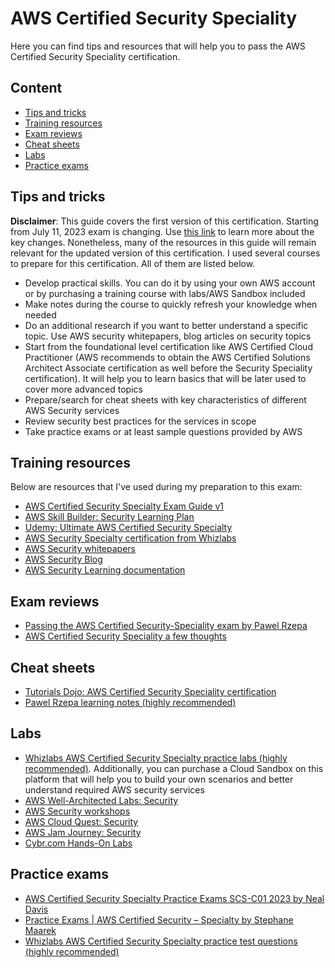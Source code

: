 # AWS Certified Security Speciality

Here you can find tips and resources that will help you to pass the AWS Certified Security Speciality certification.

## Content

- [Tips and tricks](#tips-and-tricks)
- [Training resources](#training-resources)
- [Exam reviews](#exam-reviews)
- [Cheat sheets](#cheat-sheets)
- [Labs](#labs)
- [Practice exams](#practice-exams)

## Tips and tricks

**Disclaimer**: This guide covers the first version of this certification. Starting from July 11, 2023 exam is changing. Use [this link](https://d1.awsstatic.com/training-and-certification/docs-security-spec/AWS-Certified-Security-Specialty_Exam-Guide_C02.pdf) to learn more about the key changes. Nonetheless, many of the resources in this guide will remain relevant for the updated version of this certification. I used several courses to prepare for this certification. All of them are listed below.

- Develop practical skills. You can do it by using your own AWS account or by purchasing a training course with labs/AWS Sandbox included
- Make notes during the course to quickly refresh your knowledge when needed
- Do an additional research if you want to better understand a specific topic. Use AWS security whitepapers, blog articles on security topics
- Start from the foundational level certification like AWS Certified Cloud Practitioner (AWS recommends to obtain the AWS Certified Solutions Architect Associate certification as well before the Security Speciality certification). It will help you to learn basics that will be later used to cover more advanced topics
- Prepare/search for cheat sheets with key characteristics of different AWS Security services
- Review security best practices for the services in scope
- Take practice exams or at least sample questions provided by AWS

## Training resources

Below are resources that I've used during my preparation to this exam:

- [AWS Certified Security Specialty Exam Guide v1](https://d1.awsstatic.com/training-and-certification/docs-security-spec/AWS-Certified-Security-Specialty_Exam-Guide.pdf)
- [AWS Skill Builder: Security Learning Plan](https://explore.skillbuilder.aws/learn/public/learning_plan/view/91/security-learning-plan)
- [Udemy: Ultimate AWS Certified Security Specialty](https://www.udemy.com/course/ultimate-aws-certified-security-specialty/)
- [AWS Security Specialty certification from Whizlabs](https://www.whizlabs.com/aws-certified-security-specialty/)
- [AWS Security whitepapers](https://aws.amazon.com/whitepapers/?whitepapers-main.sort-by=item.additionalFields.sortDate&whitepapers-main.sort-order=desc&awsf.whitepapers-content-type=*all&awsf.whitepapers-global-methodology=*all&awsf.whitepapers-tech-category=tech-category%23security-identity-compliance&awsf.whitepapers-industries=*all&awsf.whitepapers-business-category=*all)
- [AWS Security Blog](https://aws.amazon.com/blogs/security/)
- [AWS Security Learning documentation](https://aws.amazon.com/security/security-learning/?cards-top.sort-by=item.additionalFields.sortDate&cards-top.sort-order=desc&awsf.Types=*all)

## Exam reviews

- [Passing the AWS Certified Security-Speciality exam by Pawel Rzepa](https://rzepsky.medium.com/passing-the-aws-certified-security-speciality-exam-d5ac90b3cdbc)
- [AWS Certified Security Speciality a few thoughts](https://dev.to/aws-builders/aws-certified-security-speciality-a-few-thoughts-11db)

## Cheat sheets

- [Tutorials Dojo: AWS Certified Security Speciality certification](https://tutorialsdojo.com/aws-cheat-sheets-security-identity-services/)
- [Pawel Rzepa learning notes (highly recommended)](https://coggle.it/diagram/XCx0VU8yTIKcn9xF/t/aws-certified-security-specialty)

## Labs

- [Whizlabs AWS Certified Security Specialty practice labs (highly recommended)](https://www.whizlabs.com/aws-certified-security-specialty/). Additionally, you can purchase a Cloud Sandbox on this platform that will help you to build your own scenarios and better understand required AWS security services
- [AWS Well-Architected Labs: Security](https://www.wellarchitectedlabs.com/security/)
- [AWS Security workshops](https://awssecworkshops.com/)
- [AWS Cloud Quest: Security](https://explore.skillbuilder.aws/learn/course/external/view/elearning/7636/cloud-quest)
- [AWS Jam Journey: Security](https://explore.skillbuilder.aws/learn/course/external/view/elearning/9284/aws-jam-journey-security)
- [Cybr.com Hands-On Labs](https://cybr.com/hands-on-labs/)

## Practice exams

- [AWS Certified Security Specialty Practice Exams SCS-C01 2023 by Neal Davis](https://www.udemy.com/course/aws-certified-security-specialty-practice-exams-course/)
- [Practice Exams | AWS Certified Security – Specialty by Stephane Maarek](https://www.udemy.com/course/practice-exams-aws-certified-security-specialty/)
- [Whizlabs AWS Certified Security Specialty practice test questions (highly recommended)](https://www.whizlabs.com/aws-certified-security-specialty/)
